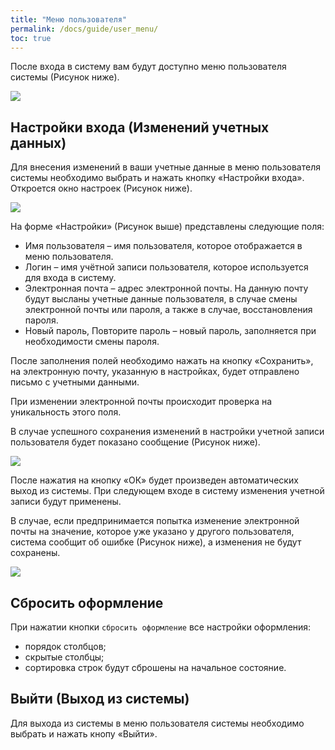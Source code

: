```yaml
---
title: "Меню пользователя"
permalink: /docs/guide/user_menu/
toc: true
---
```


После входа в систему вам будут доступно меню пользователя системы (Рисунок ниже).

![](../../images/arctl_main_window_user_menu.png)


## Настройки входа (Изменений учетных данных)
Для внесения изменений в ваши учетные данные в меню пользователя системы необходимо выбрать и нажать кнопку «Настройки входа». Откроется окно настроек (Рисунок ниже).

![](../../images/arctl_user_setting.png)

На форме «Настройки» (Рисунок выше) представлены следующие поля:
- Имя пользователя – имя пользователя, которое отображается в меню пользователя.
- Логин – имя учётной записи пользователя, которое используется для входа в систему.
- Электронная почта – адрес электронной почты. На данную почту будут высланы учетные данные пользователя, в случае смены электронной почты или пароля, а также в случае, восстановления пароля.
- Новый пароль, Повторите пароль – новый пароль, заполняется при необходимости смены пароля.

После заполнения полей необходимо нажать на кнопку «Сохранить»,
на электронную почту, указанную в настройках, будет отправлено письмо с учетными данными.

При изменении электронной почты происходит проверка на уникальность этого поля.

В случае успешного сохранения изменений в настройки учетной записи пользователя будет показано сообщение (Рисунок ниже).

![](../../images/arctl_user_setting_ok.png)

После нажатия на кнопку «ОК» будет произведен автоматических выход из системы. При следующем входе в систему изменения учетной записи будут применены.

В случае, если предпринимается попытка изменение электронной почты на значение,
которое уже указано у другого пользователя, система сообщит об ошибке (Рисунок ниже),
а изменения не будут сохранены.

![](../../images/arctl_user_setting_email_error.png)

## Сбросить оформление
При нажатии кнопки `сбросить оформление` все настройки оформления:
- порядок столбцов;
- скрытые столбцы;
- сортировка строк
будут сброшены на начальное состояние.

## Выйти (Выход из системы)
Для выхода из системы в меню пользователя системы необходимо выбрать и нажать кнопу «Выйти».

